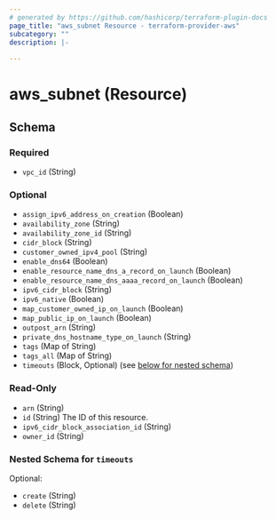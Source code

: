 ```yaml
---
# generated by https://github.com/hashicorp/terraform-plugin-docs
page_title: "aws_subnet Resource - terraform-provider-aws"
subcategory: ""
description: |-
  
---
```


# aws_subnet (Resource)





<!-- schema generated by tfplugindocs -->
## Schema

### Required

- `vpc_id` (String)

### Optional

- `assign_ipv6_address_on_creation` (Boolean)
- `availability_zone` (String)
- `availability_zone_id` (String)
- `cidr_block` (String)
- `customer_owned_ipv4_pool` (String)
- `enable_dns64` (Boolean)
- `enable_resource_name_dns_a_record_on_launch` (Boolean)
- `enable_resource_name_dns_aaaa_record_on_launch` (Boolean)
- `ipv6_cidr_block` (String)
- `ipv6_native` (Boolean)
- `map_customer_owned_ip_on_launch` (Boolean)
- `map_public_ip_on_launch` (Boolean)
- `outpost_arn` (String)
- `private_dns_hostname_type_on_launch` (String)
- `tags` (Map of String)
- `tags_all` (Map of String)
- `timeouts` (Block, Optional) (see [below for nested schema](#nestedblock--timeouts))

### Read-Only

- `arn` (String)
- `id` (String) The ID of this resource.
- `ipv6_cidr_block_association_id` (String)
- `owner_id` (String)

<a id="nestedblock--timeouts"></a>
### Nested Schema for `timeouts`

Optional:

- `create` (String)
- `delete` (String)
